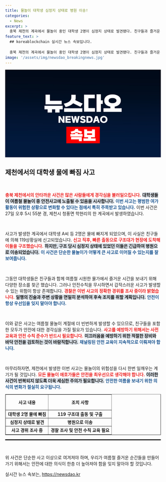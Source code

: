 ```yaml
---
title: 물놀이 대학생 심정지 상태로 병원 이송!
categories:
  - News
excerpt: >
  충북 제천의 계곡에서 물놀이 중인 대학생 2명이 심정지 상태로 발견됐다. 친구들과 즐거운 시간을 보내던 이들은 미끄러져 사고를 당했으며, 경찰은 정확한 경위를 조사 중이다.
feature_text: >
  ## koreablockchain 실시간 뉴스 속보입니다.

  충북 제천의 계곡에서 물놀이 중인 대학생 2명이 심정지 상태로 발견됐다. 친구들과 즐거운 시간을 보내던 이들은 미끄러져 사고를 당했으며, 경찰은 정확한 경위를 조사 중이다.
image: '/assets/img/newsdao_breakingnews.jpg'
---
```


<p><img src="/assets/img/newsdao_breakingnews.jpg" alt="koreablockchain 속보" /></p>

<h2 data-ke-size="size26">제천에서의 대학생 물에 빠짐 사고</h2>

<p data-ke-size="size16">&nbsp;</p>

<p><b><span style="color: #ee2323;">충북 제천에서의 안타까운 사건은 많은 사람들에게 경각심을 불러일으킵니다.</span></b> <b><span style="background-color: #21538527;">대학생들이 여름철 물놀이 중 안전사고에 노출될 수 있음을 시사합니다.</span></b> <b><span style="color: #1a5490;">이번 사고는 평범한 여가활동이 위험한 상황으로 변화할 수 있다는 점에서 특히 주목받고 있습니다.</span></b> 이번 사건은 27일 오후 5시 55분 경, 제천시 청풍면 학현리의 한 계곡에서 발생하였습니다.</p>

<p data-ke-size="size16">&nbsp;</p>

<p>사고가 발생한 계곡에서 대학생 A씨 등 2명은 물에 빠지게 되었으며, 이 사실은 친구들에 의해 119상황실에 신고되었습니다. <b><span style="color: #ee2323;">신고 직후, 빠른 출동으로 구조대가 현장에 도착해 이들을 구조했습니다.</span></b> <b><span style="background-color: #21538527;">하지만, 구조 당시 심정지 상태에 있었던 이들은 긴급하여 병원으로 이송되었습니다.</span></b> <b><span style="color: #1a5490;">이 사건은 단순한 물놀이가 어떻게 큰 사고로 이어질 수 있는지를 잘 보여줍니다.</span></b></p>

<p data-ke-size="size16">&nbsp;</p>

<p>그동안 대학생들은 친구들과 함께 여름철 시원한 물가에서 즐거운 시간을 보내기 위해 다양한 장소를 찾곤 했습니다. 그러나 안전수칙을 무시하면서 갑작스러운 사고가 발생할 수 있는 위험이 항상 존재합니다. <b><span style="color: #ee2323;">경찰은 이번 사고의 정확한 경위를 조사 중이라 밝혔습니다.</span></b> <b><span style="background-color: #21538527;">일행의 진술과 주변 상황을 면밀히 분석하여 후속 조치를 취할 계획입니다.</span></b> <b><span style="color: #1a5490;">안전이 항상 우선임을 잊지 말아야 합니다.</span></b></p>

<p data-ke-size="size16">&nbsp;</p>

<p>이와 같은 사고는 여름철 물놀이 계절에 더 빈번하게 발생할 수 있으므로, 친구들을 포함한 모두가 안전에 대한 경각심을 가질 필요가 있습니다. <b><span style="color: #ee2323;">사고를 예방하기 위해서는 사전 교육과 안전 수칙 준수가 반드시 필요합니다.</span></b> <b><span style="background-color: #21538527;">미끄러움을 예방하기 위한 적절한 장비와 바닥 안전을 검토하는 것이 바람직합니다.</span></b> <b><span style="color: #1a5490;">채널링된 안전 교육이 지속적으로 이뤄져야 합니다.</span></b></p>

<p data-ke-size="size16">&nbsp;</p>

<p>마무리하자면, 제천에서 발생한 이번 사고는 물놀이의 위험성을 다시 한번 일깨우는 계기가 될 것입니다. <b><span style="color: #ee2323;">모든 물놀이 애호가들은 안전을 최우선으로 생각해야 합니다.</span></b> <b><span style="background-color: #21538527;">이러한 사건이 반복되지 않도록 더욱 세심한 주의가 필요합니다.</span></b> <b><span style="color: #1a5490;">안전한 여름을 보내기 위한 의식의 변화가 절실히 요구됩니다.</span></b></p>

<table style="width: 100%; border-collapse: collapse;" border="1">
  <tr>
    <th style="text-align: center; height: 42px;"><b>사고 내용</b></th>
    <th style="text-align: center; height: 42px;"><b>조치 사항</b></th>
  </tr>
  <tr>
    <td style="text-align: center; height: 17px;"><b>대학생 2명 물에 빠짐</b></td>
    <td style="text-align: center; height: 17px;"><b>119 구조대 출동 및 구출</b></td>
  </tr>
  <tr>
    <td style="text-align: center; height: 17px;"><b>심정지 상태로 발견</b></td>
    <td style="text-align: center; height: 17px;"><b>병원으로 이송</b></td>
  </tr>
  <tr>
    <td style="text-align: center; height: 17px;"><b>사고 경위 조사 중</b></td>
    <td style="text-align: center; height: 17px;"><b>경찰 조사 및 안전 수칙 교육 필요</b></td>
  </tr>
</table>

<hr style="border: 1px solid #000;">

<p data-ke-size="size16">&nbsp;</p>

<p>위 사건은 단순한 사고 이상으로 여겨져야 하며, 우리가 여름철 즐거운 순간들을 만들어가기 위해서는 안전에 대한 의식이 한층 더 높아져야 함을 잊지 말아야 할 것입니다.</p>
실시간 뉴스 속보는, <a href="https://newsdao.kr" rel="dofollow">https://newsdao.kr</a>


